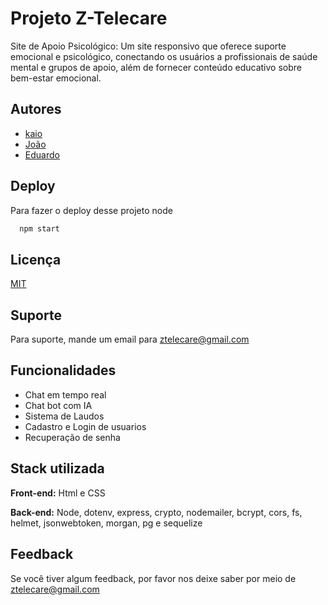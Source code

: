 # Projeto Z-Telecare
 
Site  de Apoio Psicológico: Um site responsivo que oferece suporte emocional e psicológico, conectando os usuários a profissionais de saúde mental e grupos de apoio, além de fornecer conteúdo educativo sobre bem-estar emocional.
 
 
## Autores
 
- [kaio](https://github.com/kaio2205)
- [João](https://github.com/16JoaoVso)
- [Eduardo](https://github.com/EddCarrilho)
 
 
## Deploy
 
Para fazer o deploy desse projeto node
 
```bash
  npm start 
```
 
 
## Licença
 
[MIT](https://choosealicense.com/licenses/mit/)
 
 
## Suporte
 
Para suporte, mande um email para ztelecare@gmail.com
 
 
## Funcionalidades
 
- Chat  em tempo real
- Chat bot com IA
- Sistema de Laudos
- Cadastro e Login de usuarios
- Recuperação de senha
 
 
## Stack utilizada
 
**Front-end:** Html e  CSS
 
**Back-end:** Node, dotenv, express, crypto, nodemailer, bcrypt, cors, fs, helmet, jsonwebtoken, morgan, pg e sequelize
 
 
## Feedback
 
Se você tiver algum feedback, por favor nos deixe saber por meio de ztelecare@gmail.com
